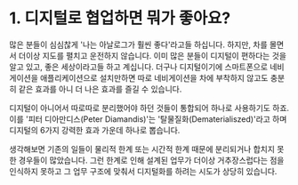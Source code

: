 # 1. 디지털로 협업하면 뭐가 좋아요?

많은 분들이 심심찮게 '나는 아날로그가 훨씬 좋다'라고들 하십니다.
하지만, 차를 몰면서 더이상 지도를 펼치고 운전하지 않습니다. 이미 많은 분들이 디지털이 편하다는 것을 알고 있고, 좋은 세상이라고들 하고 계십니다.
더구나 디지털이기에 스마트폰으로 네비게이션을 애플리케이션으로 설치만하면 따로 네비게이션을 차에 부착하지 않고도 충분히 같은 효과를 아니 더 나은 효과를 즐길 수 있습니다.

디지털이 아니어서 따로따로 분리했어야 하던 것들이 통합되어 하나로 사용하기도 하죠.
이를 '피터 디아만디스(Peter Diamandis)'는 '탈물질화(Dematerialiszed)'라고 하며 디지털의 6가지 강력한 효과 가운데 하나로 뽑습니다.

생각해보면 기존의 일들이 물리적 한계 또는 시간적 한계 때문에 분리되거나 합치지 못한 경우들이 많았습니다.
그런 한계로 인해 설계된 업무가 더이상 거추장스럽다는 점을 인식하지 못하고 그 업무 구조에 맞춰서 디지털화를 하려는 시도가 상당히 있습니다.
